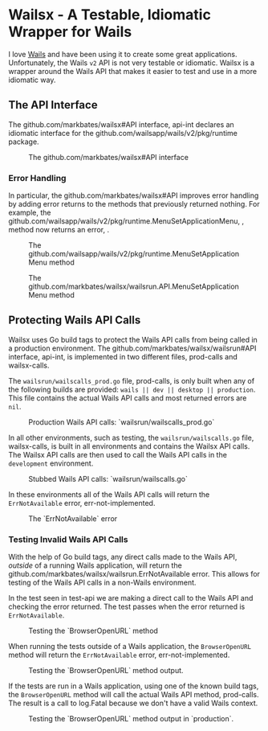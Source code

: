 # Wailsx - A Testable, Idiomatic Wrapper for Wails

I love [Wails](https://wails.io) and have been using it to create some great applications. Unfortunately, the Wails `v2` API is not very testable or idiomatic. Wailsx is a wrapper around the Wails API that makes it easier to test and use in a more idiomatic way.

<toc></toc>

## The API Interface

The <godoc>github.com/markbates/wailsx#API</godoc> interface, <ref>api-int</ref> declares an idiomatic interface for the <godoc>github.com/wailsapp/wails/v2/pkg/runtime</godoc> package.

<figure id="api-int" type="listing">

<code src="wailsrun/api.go"></code>

<figcaption>The <godoc>github.com/markbates/wailsx#API</godoc> interface</figcaption>

</figure>

### Error Handling

In particular, the <godoc>github.com/markbates/wailsx#API</godoc> improves error handling by adding error returns to the methods that previously returned nothing. For example, the <godoc>github.com/wailsapp/wails/v2/pkg/runtime.MenuSetApplicationMenu</godoc>, <ref id="runtime-menuset"></ref>, method now returns an error, <ref id="wailsx-menuset"></ref>.

<figure id="runtime-menuset" type="listing">

<go doc="github.com/wailsapp/wails/v2/pkg/runtime.MenuSetApplicationMenu"></go>

<figcaption>The <godoc>github.com/wailsapp/wails/v2/pkg/runtime.MenuSetApplicationMenu</godoc> method</figcaption>

</figure>

<figure id="wailsx-menuset" type="listing">

<go doc="github.com/markbates/wailsx/wailsrun.API.MenuSetApplicationMenu"></go>

<figcaption>The <godoc>github.com/markbates/wailsx/wailsrun.API.MenuSetApplicationMenu</godoc> method</figcaption>

</figure>

## Protecting Wails API Calls

Wailsx uses Go build tags to protect the Wails API calls from being called in a production environment. The <godoc>github.com/markbates/wailsx/wailsrun#API</godoc> interface, <ref>api-int</ref>, is implemented in two different files, <ref>prod-calls</ref> and <ref>wailsx-calls</ref>.

The `wailsrun/wailscalls_prod.go` file, <ref>prod-calls</ref>, is only built when any of the following builds are provided: `wails || dev || desktop || production`. This file contains the actual Wails API calls and most returned errors are `nil`.

<figure id="prod-calls" type="listing">

<code src="wailsrun/wailscalls_prod.go" snippet="BrowserOpenURL"></code>

<figcaption>Production Wails API calls: `wailsrun/wailscalls_prod.go`</figcaption>

</figure>

In all other environments, such as testing, the `wailsrun/wailscalls.go` file, <ref>wailsx-calls</ref>, is built in all environments and contains the Wailsx API calls. The Wailsx API calls are then used to call the Wails API calls in the `development` environment.

<figure id="wailsx-calls" type="listing">

<code src="wailsrun/wailscalls.go" snippet="BrowserOpenURL"></code>

<figcaption>Stubbed Wails API calls: `wailsrun/wailscalls.go`</figcaption>

</figure>

In these environments all of the Wails API calls will return the `ErrNotAvailable` error, <ref>err-not-implemented</ref>.

<figure id="err-not-implemented" type="listing">

<go doc="github.com/markbates/wailsx/wailsrun.ErrNotAvailable"></go>

<figcaption>The `ErrNotAvailable` error</figcaption>

</figure>

### Testing Invalid Wails API Calls

With the help of Go build tags, any direct calls made to the Wails API, _outside_ of a running Wails application, will return the <godoc>github.com/markbates/wailsx/wailsrun.ErrNotAvailable</godoc> error. This allows for testing of the Wails API calls in a non-Wails environment.

In the test seen in <ref>test-api</ref> we are making a direct call to the Wails API and checking the error returned. The test passes when the error returned is `ErrNotAvailable`.

<figure id="test-api" type="listing">

<code src="docs/examples/api_calls/api_calls_test.go"></code>

<figcaption>Testing the `BrowserOpenURL` method</figcaption>

</figure>

When running the tests outside of a Wails application, the `BrowserOpenURL` method will return the `ErrNotAvailable` error, <ref>err-not-implemented</ref>.

<figure id="err-not-implemented" type="listing">

<go src="docs/examples/api_calls" test="-v"></go>

<figcaption>Testing the `BrowserOpenURL` method output.</figcaption>

</figure>

If the tests are run in a Wails application, using one of the known build tags, the `BrowserOpenURL` method will call the actual Wails API method, <ref>prod-calls</ref>. The result is a call to <godoc>log.Fatal</godoc> because we don't have a valid Wails context.

<figure id="log-fatal" type="listing">

<go src="docs/examples/api_calls" test="-v -tags wails" exit="1"></go>

<figcaption>Testing the `BrowserOpenURL` method output in `production`.</figcaption>

</figure>

<include src="events.md"></include>
